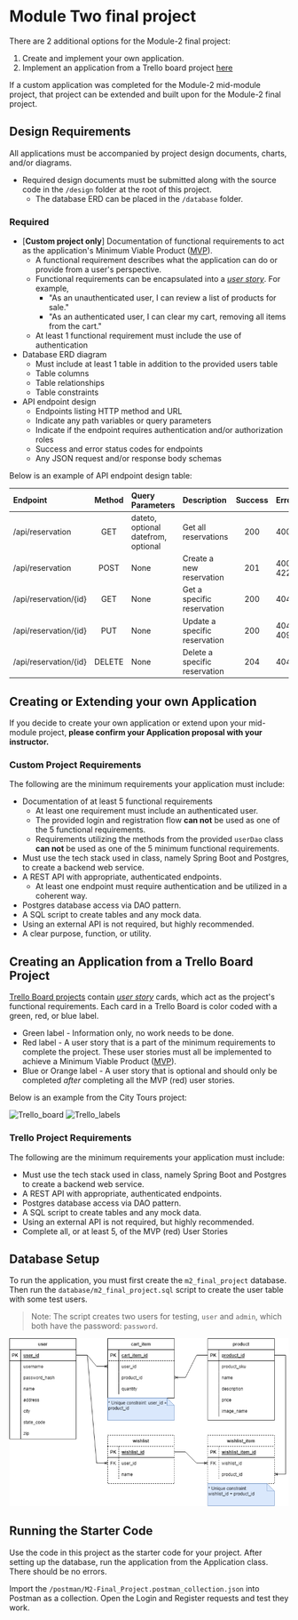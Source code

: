 # Module Two final project

There are 2 additional options for the Module-2 final project:

1. Create and implement your own application.
2. Implement an application from a Trello board project [here](https://trello.com/b/SHSRQCza/te-module2-final-projects)

If a custom application was completed for the Module-2 mid-module project, that project can be extended and built upon
for the Module-2 final project.

## Design Requirements

All applications must be accompanied by project design documents, charts, and/or diagrams.

* Required design documents must be submitted along with the source code in the `/design` folder at the root of this
  project.
    * The database ERD can be placed in the `/database` folder.

### Required

* [**Custom project only**] Documentation of functional requirements to act as the application's Minimum Viable
  Product ([MVP](https://en.wikipedia.org/wiki/Minimum_viable_product)).
    * A functional requirement describes what the application can do or provide from a user's perspective.
    * Functional requirements can be encapsulated into a *[user story](https://en.wikipedia.org/wiki/User_story)*. For
      example,
        * "As an unauthenticated user, I can review a list of products for sale."
        * "As an authenticated user, I can clear my cart, removing all items from the cart."
    * At least 1 functional requirement must include the use of authentication
* Database ERD diagram
    * Must include at least 1 table in addition to the provided users table
    * Table columns
    * Table relationships
    * Table constraints
* API endpoint design
    * Endpoints listing HTTP method and URL
    * Indicate any path variables or query parameters
    * Indicate if the endpoint requires authentication and/or authorization roles
    * Success and error status codes for endpoints
    * Any JSON request and/or response body schemas

Below is an example of API endpoint design table:

| Endpoint              | Method | Query Parameters                        | Description                   | Success | Error    | Authentication   |
|:----------------------|:------:|:----------------------------------------|:------------------------------|:-------:|:---------|:-----------------|
| /api/reservation      |  GET   | dateto, optional<br/>datefrom, optional | Get all reservations          |   200   | 400      | None             |
| /api/reservation      |  POST  | None                                    | Create a new reservation      |   201   | 400, 422 | Required         |
| /api/reservation/{id} |  GET   | None                                    | Get a specific reservation    |   200   | 404      | Creator or ADMIN |
| /api/reservation/{id} |  PUT   | None                                    | Update a specific reservation |   200   | 404, 409 | Creator or ADMIN |
| /api/reservation/{id} | DELETE | None                                    | Delete a specific reservation |   204   | 404      | ADMIN            |

## Creating or Extending your own Application

If you decide to create your own application or extend upon your mid-module project, **please confirm your Application
proposal with your instructor.**

### Custom Project Requirements

The following are the minimum requirements your application must include:

* Documentation of at least 5 functional requirements
    * At least one requirement must include an authenticated user.
    * The provided login and registration flow **can not** be used as one of the 5 functional requirements.
    * Requirements utilizing the methods from the provided `userDao` class **can not** be used as one of the 5 minimum
      functional requirements.
* Must use the tech stack used in class, namely Spring Boot and Postgres, to create a backend web service.
* A REST API with appropriate, authenticated endpoints.
    * At least one endpoint must require authentication and be utilized in a coherent way.
* Postgres database access via DAO pattern.
* A SQL script to create tables and any mock data.
* Using an external API is not required, but highly recommended.
* A clear purpose, function, or utility.

## Creating an Application from a Trello Board Project

[Trello Board projects](https://trello.com/b/SHSRQCza/te-module2-final-projects) contain
*[user story](https://en.wikipedia.org/wiki/User_story)* cards, which act as the project's functional requirements.
Each card in a Trello Board is color coded with a green, red, or blue label.

* Green label - Information only, no work needs to be done.
* Red label - A user story that is a part of the minimum requirements to complete the project. These user stories must
  all be implemented to achieve a Minimum Viable Product ([MVP](https://en.wikipedia.org/wiki/Minimum_viable_product)).
* Blue or Orange label - A user story that is optional and should only be completed *after* completing all the MVP (red)
  user stories.

Below is an example from the City Tours project:

![Trello_board](./trello.png) ![Trello_labels](./trello-labels.png)

### Trello Project Requirements

The following are the minimum requirements your application must include:

* Must use the tech stack used in class, namely Spring Boot and Postgres to create a backend web service.
* A REST API with appropriate, authenticated endpoints.
* Postgres database access via DAO pattern.
* A SQL script to create tables and any mock data.
* Using an external API is not required, but highly recommended.
* Complete all, or at least 5, of the MVP (red) User Stories

## Database Setup

To run the application, you must first create the `m2_final_project` database. Then run the
`database/m2_final_project.sql` script to create the user table with some test users.

> Note: The script creates two users for testing, `user` and `admin`, which both have the password: `password`.

![Database schema](./database/m2_final_project_ERD.drawio.png)

## Running the Starter Code

Use the code in this project as the starter code for your project.
After setting up the database, run the application from the Application class. There should be no errors.

Import the `/postman/M2-Final_Project.postman_collection.json` into Postman as a collection.
Open the Login and Register requests and test they work.
